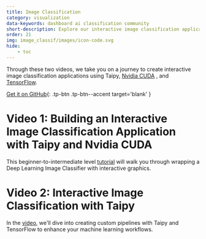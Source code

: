 ```yaml
---
title: Image Classification
category: visualization
data-keywords: dashboard ai classification community
short-description: Explore our interactive image classification application built with Taipy, Nvidia CUDA, and TensorFlow.
order: 21
img: image_classif/images/icon-code.svg
hide:
    - toc
---
```

Through these two videos, we take you on a journey to create interactive image
classification applications using Taipy, [Nvidia CUDA](https://developer.nvidia.com/cuda-toolkit)
, and [TensorFlow](https://www.tensorflow.org/).

[Get it on GitHub](https://github.com/Avaiga/demo-image-classification-part-1){: .tp-btn .tp-btn--accent target='blank' }

# Video 1: Building an Interactive Image Classification Application with Taipy and Nvidia CUDA

This beginner-to-intermediate level [tutorial](https://youtu.be/WWBmd-yG4B8?si=mnpkGpiMEfJT6EMD)
will walk you through wrapping a Deep Learning Image Classifier with interactive graphics.


# Video 2: Interactive Image Classification with Taipy

In the [video](https://youtu.be/iICxa4tK9jk?si=fi42idYdQv_EVac5),
we'll dive into creating custom pipelines with Taipy and TensorFlow to enhance your machine
learning workflows.
